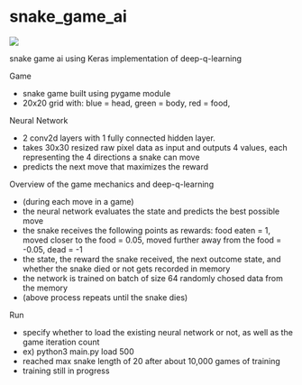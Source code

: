 # snake_game_ai

![](snakgameupload.gif)

snake game ai using Keras implementation of deep-q-learning

Game
  - snake game built using pygame module
  - 20x20 grid with: blue = head,
                     green = body,
                     red = food,

Neural Network
  - 2 conv2d layers with 1 fully connected hidden layer.
  - takes 30x30 resized raw pixel data as input and outputs 4 values, each representing the 4 directions a snake can move
  - predicts the next move that maximizes the reward 
  
Overview of the game mechanics and deep-q-learning
 - (during each move in a game)
  - the neural network evaluates the state and predicts the best possible move
  - the snake receives the following points as rewards: food eaten = 1,
                                                        moved closer to the food = 0.05,
                                                        moved further away from the food = -0.05,
                                                        dead = -1                                                     
  - the state, the reward the snake received, the next outcome state, and whether the snake died or not gets recorded in memory
  - the network is trained on batch of size 64 randomly chosed data from the memory 
 - (above process repeats until the snake dies)
   
Run
  - specify whether to load the existing neural network or not, as well as the game iteration count
  - ex) python3 main.py load 500
  - reached max snake length of 20 after about 10,000 games of training
  - training still in progress
